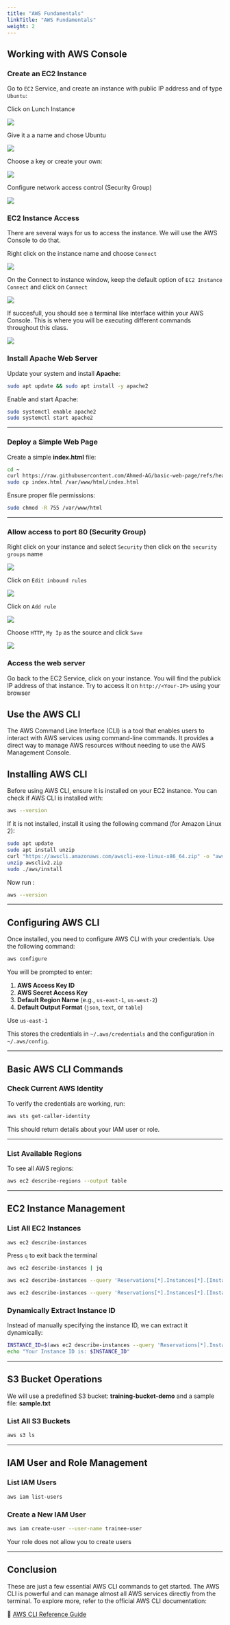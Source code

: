```yaml
---
title: "AWS Fundamentals"
linkTitle: "AWS Fundamentals"
weight: 2
---
```

## Working with AWS Console
### Create an EC2 Instance

Go to `EC2` Service, and create an instance with public IP address and of type `Ubuntu`:

Click on Lunch Instance

![](img/ec2-1.png)

Give it a a name and chose Ubuntu

![](img/ec2-2.png)

Choose a key or create your own:

![](img/ec2-3.png)

Configure network access control (Security Group)

![](img/ec2-4.png)

### EC2 Instance Access

There are several ways for us to access the instance. We will use the AWS Console to do that.

Right click on the instance name and choose `Connect`

![](img/aws-4.png)

On the Connect to instance window, keep the default option of `EC2 Instance Connect` and click on `Connect`

![](img/aws-5.png)

If succesfull, you should see a terminal like interface within your AWS Console. This is where you will be executing different commands throughout this class.

![](img/aws-6.png)

### Install Apache Web Server

Update your system and install **Apache**:

```bash
sudo apt update && sudo apt install -y apache2
```

Enable and start Apache:

```bash
sudo systemctl enable apache2
sudo systemctl start apache2
```

---

### Deploy a Simple Web Page

Create a simple **index.html** file:

```bash
cd ~
curl https://raw.githubusercontent.com/Ahmed-AG/basic-web-page/refs/heads/main/index.html > index.html
sudo cp index.html /var/www/html/index.html
```

Ensure proper file permissions:

```bash
sudo chmod -R 755 /var/www/html
```

---
### Allow access to port 80 (Security Group)

Right click on your instance and select `Security` then click on the `security groups` name

![](img/ec2-5.png)

Click on `Edit inbound rules`

![](img/ec2-6.png)

Click on `Add rule`

![](img/ec2-7.png)

Choose `HTTP`, `My Ip` as the source and click `Save`

![](img/ec2-8.png)


### Access the web server

Go back to the EC2 Service, click on your instance. You will find the publick IP address of that instance. Try to access it on `http://<Your-IP>` using your browser

## Use the AWS CLI

The AWS Command Line Interface (CLI) is a tool that enables users to interact with AWS services using command-line commands. It provides a direct way to manage AWS resources without needing to use the AWS Management Console.

## Installing AWS CLI

Before using AWS CLI, ensure it is installed on your EC2 instance. You can check if AWS CLI is installed with:

```bash
aws --version
```

If it is not installed, install it using the following command (for Amazon Linux 2):

```bash
sudo apt update
sudo apt install unzip
curl "https://awscli.amazonaws.com/awscli-exe-linux-x86_64.zip" -o "awscliv2.zip"
unzip awscliv2.zip
sudo ./aws/install
```

Now run :

```bash
aws --version
```
---

## Configuring AWS CLI

Once installed, you need to configure AWS CLI with your credentials. Use the following command:

```bash
aws configure
```

You will be prompted to enter:

1. **AWS Access Key ID**
2. **AWS Secret Access Key**
3. **Default Region Name** (e.g., `us-east-1`, `us-west-2`)
4. **Default Output Format** (`json`, `text`, or `table`)

Use `us-east-1`

This stores the credentials in `~/.aws/credentials` and the configuration in `~/.aws/config`.

---

## Basic AWS CLI Commands

### Check Current AWS Identity

To verify the credentials are working, run:

```bash
aws sts get-caller-identity
```

This should return details about your IAM user or role.

---

### List Available Regions

To see all AWS regions:

```bash
aws ec2 describe-regions --output table
```

---

## EC2 Instance Management

### List All EC2 Instances


```bash
aws ec2 describe-instances
```
 
Press `q` to exit back the terminal


```bash
aws ec2 describe-instances | jq
```



```bash
aws ec2 describe-instances --query 'Reservations[*].Instances[*].[InstanceId,State.Name,PublicIpAddress]' --output json
```

```bash
aws ec2 describe-instances --query 'Reservations[*].Instances[*].[InstanceId,State.Name,PublicIpAddress]' --output table
```

### Dynamically Extract Instance ID

Instead of manually specifying the instance ID, we can extract it dynamically:

```bash
INSTANCE_ID=$(aws ec2 describe-instances --query 'Reservations[*].Instances[*].InstanceId' --output text)
echo "Your Instance ID is: $INSTANCE_ID"
```

---

## S3 Bucket Operations

We will use a predefined S3 bucket: **training-bucket-demo** and a sample file: **sample.txt**

### List All S3 Buckets

```bash
aws s3 ls
```


---

## IAM User and Role Management

### List IAM Users

```bash
aws iam list-users
```

### Create a New IAM User

```bash
aws iam create-user --user-name trainee-user
```

Your role does not allow you to create users

---

## Conclusion

These are just a few essential AWS CLI commands to get started. The AWS CLI is powerful and can manage almost all AWS services directly from the terminal. To explore more, refer to the official AWS CLI documentation:

📌 [AWS CLI Reference Guide](https://docs.aws.amazon.com/cli/latest/reference/)
